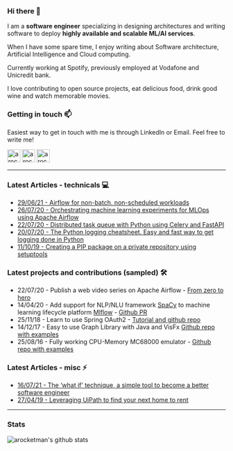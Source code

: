 ### Hi there 👋

I am a **software engineer** specializing in designing architectures and writing software to deploy **highly available and scalable ML/AI services**.

When I have some spare time, I enjoy writing about Software architecture, Artificial Intelligence and Cloud computing.

Currently working at Spotify, previously employed at Vodafone and Unicredit bank.

I love contributing to open source projects, eat delicious food, drink good wine and watch memorable movies.

### Getting in touch 📫

Easiest way to get in touch with me is through LinkedIn or Email. Feel free to write me!

[<img alt="arocketman | mail" width="30px" src="https://cdn.jsdelivr.net/npm/simple-icons@3.5.0/icons/gmail.svg" />][mail]
[<img alt="arocketman | YouTube" width="30px" src="https://cdn.jsdelivr.net/npm/simple-icons@v3/icons/youtube.svg" />][youtube]
[<img alt="arocketman | LinkedIn" width="30px" src="https://cdn.jsdelivr.net/npm/simple-icons@v3/icons/linkedin.svg" />][linkedin]

---

### Latest Articles - technicals 💻

* [29/06/21 - Airflow for non-batch, non-scheduled workloads](https://arocketman.medium.com/airflow-for-non-batch-non-scheduled-workloads-514b7503aa66)
* [26/07/20 - Orchestrating machine learning experiments for MLOps using Apache Airflow](https://medium.com/analytics-vidhya/orchestrating-machine-learning-experiments-for-mlops-using-apache-airflow-dcbc0bab3801)
* [22/07/20 - Distributed task queue with Python using Celery and FastAPI](https://medium.com/@arocketman/distributed-task-queue-with-python-using-celery-and-fastapi-4cd1ad112c0f)
* [20/07/20 - The Python logging cheatsheet. Easy and fast way to get logging done in Python](https://medium.com/analytics-vidhya/the-python-logging-cheatsheet-easy-and-fast-way-to-get-logging-done-in-python-aa3cb99ecfe8)
* [11/10/19 - Creating a PIP package on a private repository using setuptools](https://medium.com/@arocketman/creating-a-pip-package-on-a-private-repository-using-setuptools-fff608471e39)

### Latest projects and contributions (sampled) 🛠

* 22/07/20 - Publish a web video series on Apache Airflow - [From zero to hero](https://www.youtube.com/watch?v=20HDFbYyAY0&list=PLcoE64orFoVsyzbvfgiY5iNKo30fJ4IWm)
* 14/04/20 - Add support for NLP/NLU framework [SpaCy](https://spacy.io/) to machine learning lifecycle platform [Mlflow](https://www.mlflow.org/) - [Github PR](https://github.com/mlflow/mlflow/pull/2242)
* 25/11/18 - Learn to use Spring OAuth2 - [Tutorial and github repo](https://github.com/arocketman/Spring-oauth2-jpa-example)
* 14/12/17 - Easy to use Graph Library with Java and VisFx  [Github repo with examples](https://github.com/arocketman/VisFX)
* 25/08/16 -  Fully working CPU-Memory MC68000 emulator - [Github repo with examples](https://github.com/arocketman/CPUemu)

### Latest Articles - misc ⚡

* [16/07/21 - The ‘what if’ technique, a simple tool to become a better software engineer](https://medium.com/analytics-vidhya/the-what-if-technique-a-simple-tool-to-become-a-better-software-engineer-d65dc90623ec)
* [27/04/19 - Leveraging UiPath to find your next home to rent](https://medium.com/@arocketman/leveraging-uipath-to-find-your-next-home-to-rent-337ed8a13c9e)

---

### Stats

![arocketman's github stats](https://github-readme-stats.vercel.app/api?username=arocketman&hide=contribs&theme=vue&show_icons=true)

[mail]: mailto:and.capuano@gmail.com
[youtube]: https://www.youtube.com/channel/UCORDRYVxNkc-8wo00V2sEkA
[linkedin]: https://www.linkedin.com/in/and-capuano/

<!--
**arocketman/arocketman** is a ✨ _special_ ✨ repository because its `README.md` (this file) appears on your GitHub profile.

Here are some ideas to get you started:

- 🔭 I’m currently working on ...
- 🌱 I’m currently learning ...
- 👯 I’m looking to collaborate on ...
- 🤔 I’m looking for help with ...
- 💬 Ask me about ...
- 📫 How to reach me: ...
- 😄 Pronouns: ...
- ⚡ Fun fact: ...
-->
